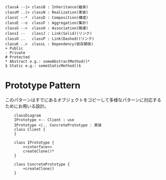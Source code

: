     classA --|> classB : Inheritance(継承)
    classM ..|> classN : Realization(実装)
    classC --*  classD : Composition(構成)
    classE --o  classF : Aggregation(集計)
    classG -->  classH : Association(関連)
    classI --   classJ : Link(Solid)(リンク)
    classO ..   classP : Link(Dashed)(リンク)
    classK ..>  classL : Dependency(依存関係)
    + Public
    - Private
    # Protected
    * Abstract e.g.: someAbstractMethod()*
    $ Static e.g.: someStaticMethod()$

# Prototype Pattern
このパターンはすでにあるオブジェクトをコピーして多様なパターンに対応するためにお用いる設計。


```mermaid
    classDiagram
    IPrototype <-- Client : use
    IPrototype <|.. ConcretePrototype : 実装
    class Client {
    }
    
    class IPrototype {
        <<interface>>
        createClone()*
    }
    
    class ConcretePrototype {
        +createClone()
    }
```
